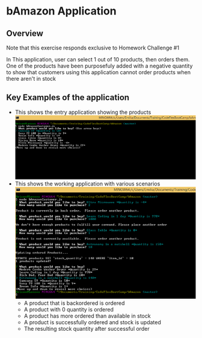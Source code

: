 # bAmazon Application

## Overview

Note that this exercise responds exclusive to Homework Challenge #1

In This application, user can select 1 out of 10 products, then orders them.
One of the products have been purposefuly added with a negative quantity to
show that customers using this application cannot order products when
there aren't in stock

## Key Examples of the application
- This shows the entry application showing the products ![bAmazon First screen](/images/entryscreen.png)
- This shows the working application with various scenarios ![bAmazon products Ordering](/images/workingapp.png)
  - A product that is backordered is ordered
  - A product with 0 quantity is ordered
  - A product has more ordered than available in stock
  - A product is successfully ordered and stock is updated
  - The resulting stock quantity after successful order

